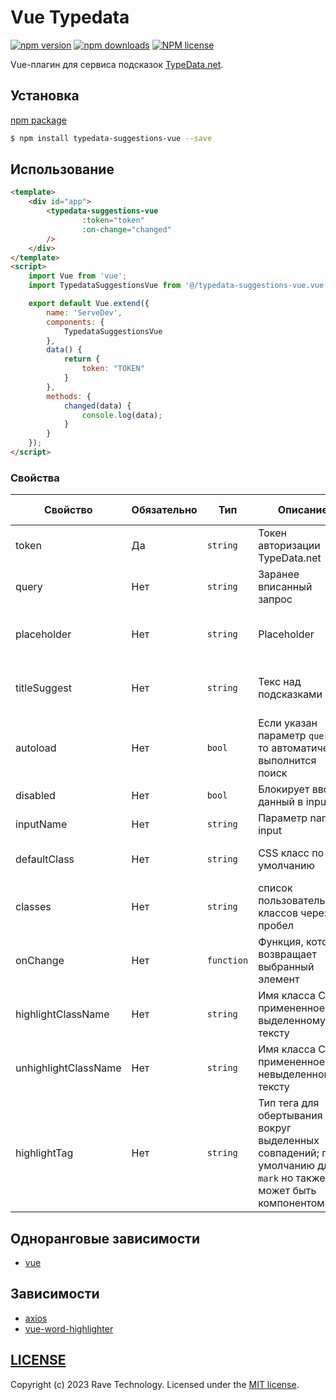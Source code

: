 # Vue Typedata

[![npm version](https://badge.fury.io/js/typedata-suggestions-vue.svg)](https://badge.fury.io/js/typedata-suggestions-vue)
[![npm downloads](https://img.shields.io/npm/dw/typedata-suggestions-vue)](https://badge.fury.io/js/typedata-suggestions-vue)
[![NPM license](https://img.shields.io/npm/l/typedata-suggestions-vue)](https://github.com/rave-technology/typedata-suggestions-vue/blob/main/LICENSE)

Vue-плагин для сервиса подсказок [TypeData.net](https://typedata.net?utm_source=github&utm_medium=vue-component).

## Установка

[npm package](https://www.npmjs.com/package/typedata-suggestions-vue)

```bash
$ npm install typedata-suggestions-vue --save
```

## Использование

```html
<template>
    <div id="app">
        <typedata-suggestions-vue
                :token="token"
                :on-change="changed"
        />
    </div>
</template>
<script>
    import Vue from 'vue';
    import TypedataSuggestionsVue from '@/typedata-suggestions-vue.vue';

    export default Vue.extend({
        name: 'ServeDev',
        components: {
            TypedataSuggestionsVue
        },
        data() {
            return {
                token: "TOKEN"
            }
        },
        methods: {
            changed(data) {
                console.log(data);
            }
        }
    });
</script>
```

### Свойства

| Свойство | Обязательно | Тип | Описание | По умолчанию |
|---|---|---|---|---|
| token | Да | `string` | Токен авторизации TypeData.net | - |
| query | Нет | `string` | Заранее вписанный запрос | - |
| placeholder | Нет | `string` | Placeholder  | Введите адрес в свободной форме |
| titleSuggest | Нет | `string` | Текс над подсказками | Выберите вариант или продолжите ввод: |
| autoload | Нет | `bool` | Если указан параметр `query`, то автоматически выполнится поиск | false |
| disabled | Нет | `bool` | Блокирует ввод данный в input | false |
| inputName | Нет | `string` | Параметр name в input | - |
| defaultClass | Нет | `string` | CSS класс по-умолчанию | typedata-suggestions-vue |
| classes | Нет | `string` | список пользовательских классов через пробел | - |
| onChange | Нет | `function` | Функция, которая возвращает выбранный элемент | - |
| highlightClassName | Нет | `string` | Имя класса CSS, примененное к выделенному тексту | - |
| unhighlightClassName | Нет | `string` | Имя класса CSS, примененное к невыделенному тексту | - |
| highlightTag | Нет | `string` | Тип тега для обертывания вокруг выделенных совпадений; по умолчанию для `mark` но также может быть компонентом | mark |


## Одноранговые зависимости
- [vue](https://github.com/vuejs/vue)

## Зависимости
- [axios](https://github.com/axios/axios)
- [vue-word-highlighter](https://github.com/kawamataryo/vue-word-highlighter)


## [LICENSE](https://github.com/rave-technology/typedata-suggestions-vue/blob/master/LICENSE)

Copyright (c) 2023 Rave Technology. Licensed under the [MIT license](https://github.com/rave-technology/typedata-suggestions-vue/blob/master/LICENSE).